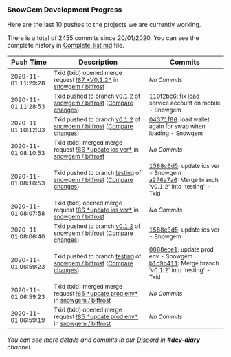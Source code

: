 
### SnowGem Development Progress

Here are the last 10 pushes to the projects we are currently working.

There is a total of 2455 commits since 20/01/2020. You can see the complete history in
 [Complete_list.md](Complete_list.md) file.

| Push Time | Description | Commits |
| --- | --- | --- |
| <sub>2020-11-01 11:29:28</sub> | <sub>Txid (txid) opened merge request [\!67 \*V0\.1\.2\*](https://gitlab.com/snowgem/bitfrost/-/merge_requests/67) in [snowgem / bitfrost](https://gitlab.com/snowgem/bitfrost)</sub> | <sub>_No Commits_</sub> |
| <sub>2020-11-01 11:28:53</sub> | <sub>Txid pushed to branch [v0\.1\.2](https://gitlab.com/snowgem/bitfrost/commits/v0.1.2) of [snowgem / bitfrost](https://gitlab.com/snowgem/bitfrost) ([Compare changes](https://gitlab.com/snowgem/bitfrost/compare/04371f865ccb1c354c33f370b1431c0c26dac646...110f2bc6e9bc83034cbc0c86bd962af051dd8207))</sub> | <sub>[110f2bc6](https://gitlab.com/snowgem/bitfrost/-/commit/110f2bc6e9bc83034cbc0c86bd962af051dd8207): fix load service account on mobile - Snowgem</sub> |
| <sub>2020-11-01 10:12:03</sub> | <sub>Txid pushed to branch [v0\.1\.2](https://gitlab.com/snowgem/bitfrost/commits/v0.1.2) of [snowgem / bitfrost](https://gitlab.com/snowgem/bitfrost) ([Compare changes](https://gitlab.com/snowgem/bitfrost/compare/1588c6d56d0f6472422f3523b79142f01a682720...04371f865ccb1c354c33f370b1431c0c26dac646))</sub> | <sub>[04371f86](https://gitlab.com/snowgem/bitfrost/-/commit/04371f865ccb1c354c33f370b1431c0c26dac646): load wallet again for swap when loading - Snowgem</sub> |
| <sub>2020-11-01 08:10:53</sub> | <sub>Txid (txid) merged merge request [\!66 \*update ios ver\*](https://gitlab.com/snowgem/bitfrost/-/merge_requests/66) in [snowgem / bitfrost](https://gitlab.com/snowgem/bitfrost)</sub> | <sub>_No Commits_</sub> |
| <sub>2020-11-01 08:10:53</sub> | <sub>Txid pushed to branch [testing](https://gitlab.com/snowgem/bitfrost/commits/testing) of [snowgem / bitfrost](https://gitlab.com/snowgem/bitfrost) ([Compare changes](https://gitlab.com/snowgem/bitfrost/compare/b1c9b41106f1380ebef93517ce0fa9dcaa1c1f86...a276a7a66a83c2c1e3f7c798c03c6e1e8f8c7c71))</sub> | <sub>[1588c6d5](https://gitlab.com/snowgem/bitfrost/-/commit/1588c6d56d0f6472422f3523b79142f01a682720): update ios ver - Snowgem<br>[a276a7a6](https://gitlab.com/snowgem/bitfrost/-/commit/a276a7a66a83c2c1e3f7c798c03c6e1e8f8c7c71): Merge branch 'v0.1.2' into 'testing' - Txid</sub> |
| <sub>2020-11-01 08:07:58</sub> | <sub>Txid (txid) opened merge request [\!66 \*update ios ver\*](https://gitlab.com/snowgem/bitfrost/-/merge_requests/66) in [snowgem / bitfrost](https://gitlab.com/snowgem/bitfrost)</sub> | <sub>_No Commits_</sub> |
| <sub>2020-11-01 08:06:40</sub> | <sub>Txid pushed to branch [v0\.1\.2](https://gitlab.com/snowgem/bitfrost/commits/v0.1.2) of [snowgem / bitfrost](https://gitlab.com/snowgem/bitfrost) ([Compare changes](https://gitlab.com/snowgem/bitfrost/compare/0068ece1b46cadfca4ac145de5cc6f19198ca3e5...1588c6d56d0f6472422f3523b79142f01a682720))</sub> | <sub>[1588c6d5](https://gitlab.com/snowgem/bitfrost/-/commit/1588c6d56d0f6472422f3523b79142f01a682720): update ios ver - Snowgem</sub> |
| <sub>2020-11-01 06:59:23</sub> | <sub>Txid pushed to branch [testing](https://gitlab.com/snowgem/bitfrost/commits/testing) of [snowgem / bitfrost](https://gitlab.com/snowgem/bitfrost) ([Compare changes](https://gitlab.com/snowgem/bitfrost/compare/a5659ec6844f46b8be5f754205cb6fc93c212247...b1c9b41106f1380ebef93517ce0fa9dcaa1c1f86))</sub> | <sub>[0068ece1](https://gitlab.com/snowgem/bitfrost/-/commit/0068ece1b46cadfca4ac145de5cc6f19198ca3e5): update prod env - Snowgem<br>[b1c9b411](https://gitlab.com/snowgem/bitfrost/-/commit/b1c9b41106f1380ebef93517ce0fa9dcaa1c1f86): Merge branch 'v0.1.2' into 'testing' - Txid</sub> |
| <sub>2020-11-01 06:59:23</sub> | <sub>Txid (txid) merged merge request [\!65 \*update prod env\*](https://gitlab.com/snowgem/bitfrost/-/merge_requests/65) in [snowgem / bitfrost](https://gitlab.com/snowgem/bitfrost)</sub> | <sub>_No Commits_</sub> |
| <sub>2020-11-01 06:59:19</sub> | <sub>Txid (txid) opened merge request [\!65 \*update prod env\*](https://gitlab.com/snowgem/bitfrost/-/merge_requests/65) in [snowgem / bitfrost](https://gitlab.com/snowgem/bitfrost)</sub> | <sub>_No Commits_</sub> |

_You can see more details and commits in our [Discord](https://discord.gg/zumGnbg) in **#dev-diary** channel._
